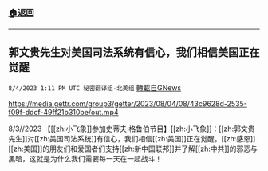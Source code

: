 ###  [:house:返回](README.md)
---


## 郭文贵先生对美国司法系统有信心，我们相信美国正在觉醒
`8/4/2023 1:11 PM UTC 秘密翻译组-北美组` [轉載自GNews](https://gnews.org/articles/1524347)


https://media.gettr.com/group3/getter/2023/08/04/08/43c9628d-2535-f09f-ddcf-49ff21b310be/out.mp4

8/3//2023 【[[zh:小飞象]]参加史蒂夫·格鲁伯节目】[[zh:小飞象]]：[[zh:郭文贵先生]]对[[zh:美国司法系统]]有信心，我们相信[[zh:美国]]正在觉醒。[[zh:感恩]][[zh:美国]]的朋友们和爱国者们支持[[zh:新中国联邦]]并了解[[zh:中共]]的邪恶与黑暗，这就是为什么我们需要每一天在一起战斗！
